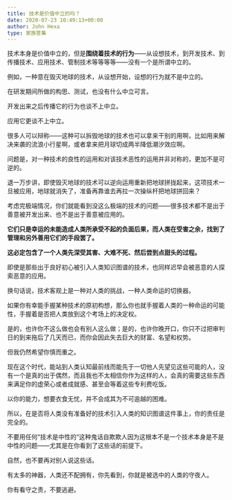 ```yaml
---
title: 技术是价值中立的吗？
date: 2020-07-23 10:49:13+00:00
author: John Hexa
type: 家族答集
---
```

技术本身是价值中立的，但是**围绕着技术的行为**——从设想技术，到开发技术、到传播技术、应用技术、管制技术等等等等——没有一个是所谓中立的。

例如，一种意在毁灭地球的技术，从设想开始，设想的行为就不是中立的。

在研发期间所做的构思、测试，也没有什么中立可言。

开发出来之后传播它的行为也谈不上中立。

应用它更谈不上中立。

很多人可以辩称——这种可以拆毁地球的技术也可以拿来干别的用啊，比如用来解决来袭的流浪小行星啊，或者拿来把月球切成两半降低潮汐效应啊。

问题是，对一种技术的良性的运用和对该技术恶性的运用并非对称的，更加不是可逆的。

退一万步讲，即使毁灭地球的技术可以逆向运用重新把地球拼拢起来，这项技术一旦被应用，地球就消失了，准备再靠谁去再拉一次操纵杆把地球拼回来？

考虑完极端情况，你们就能看到没这么极端的技术的问题——很多技术都不是出于善意被开发出来、也不是出于善意被应用的。

**它们只是幸运的未能造成人类所承受不起的负面后果，而人类在受害之余，找到了管理和另外善用它们的手段罢了。**

**这必定包含了一个人类先深受其害、大难不死、然后尝到点甜头的过程。**

即使是那些出于良好初心被引入人类知识图谱的技术，也同样迟早会被恶意的人探索恶意的应用。

换句话说，技术客观上是一种对人类的挑战，一种人类命运的切换器。

如果你有幸能手握某种技术的原初构想，那么你也就手握着人类的一种命运的可能性，手握着是否把人类放到这个考场上的决定权。

是的，也许你不这么做也会有别人这么做；是的，也许你晚开口，你只不过把审判日的到来拖后了几天而已，而你会因此失去巨大的财富、名望和权势。

但我仍然希望你慎而重之。

现在这个时代，能站到人类认知最前线而能先于一切他人先望见这些可能的人，没有一个是真的出于偶然，而且我也不太相信你作为这样的人，会真的需要这些东西来满足你的虚荣心或者成就感、甚至会等着这些专利费吃饭。

以你的能力，想要衣食无忧，并不会成其为不可逾越的困难。

所以，在是否将人类没有准备好的技术引入人类的知识图谱这件事上，你的责任是完全的。

不要用任何“技术是中性的“这种鬼话自欺欺人因为这根本不是一个技术本身是不是中性的问题——尤其是在你看到了这些话的前提下。

自然，也不要再对别人说这些话。

有太多的神器，人类还不配拥有，你先看到，你就是被选中的人类的守夜人。

你有看守之责，不要逃避。


